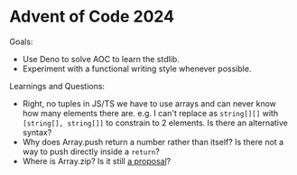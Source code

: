 # Advent of Code 2024

Goals:

* Use Deno to solve AOC to learn the stdlib.
* Experiment with a functional writing style whenever possible.

Learnings and Questions:

* Right, no tuples in JS/TS we have to use arrays and can never know how many elements there are. e.g. I can't replace as `string[][]` with `[string[], string[]]` to constrain to 2 elements. Is there an alternative syntax?
* Why does Array.push return a number rather than itself? Is there not a way to push directly inside a `return`?
* Where is Array.zip? Is it still [a proposal](https://tc39.es/proposal-joint-iteration/#sec-iterator.zip)?
